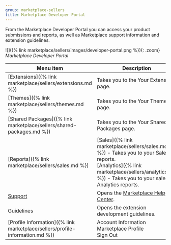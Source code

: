 ```yaml
---
group: marketplace-sellers
title: Marketplace Developer Portal
---
```


From the Marketplace Developer Portal you can access your product submissions and reports, as well as Marketplace support information and extension guidelines.

![]({% link marketplace/sellers/images/developer-portal.png %}){: .zoom}
_Marketplace Developer Portal_

|Menu item|Description|
|--- |--- |
|[Extensions]({% link marketplace/sellers/extensions.md %})|Takes you to the Your Extensions page.|
|[Themes]({% link marketplace/sellers/themes.md %})|Takes you to the Your Themes page.|
|[Shared Packages]({% link marketplace/sellers/shared-packages.md %})|Takes you to the Your Shared Packages page.|
|[Reports]({% link marketplace/sellers/sales.md %})|[Sales]({% link marketplace/sellers/sales.md %}) - Takes you to your Sales reports.<br/>[Analytics]({% link marketplace/sellers/analytics.md %}) - Takes you to your sales Analytics reports.|
|[Support](https://marketplacesupport.magento.com/hc/en-us)|Opens the [Marketplace Help Center](https://marketplacesupport.magento.com/hc/en-us).|
|Guidelines|Opens the extension development guidelines.|
|[Profile Information]({% link marketplace/sellers/profile-information.md %})|Account Information<br/>Marketplace Profile<br/>Sign Out|
